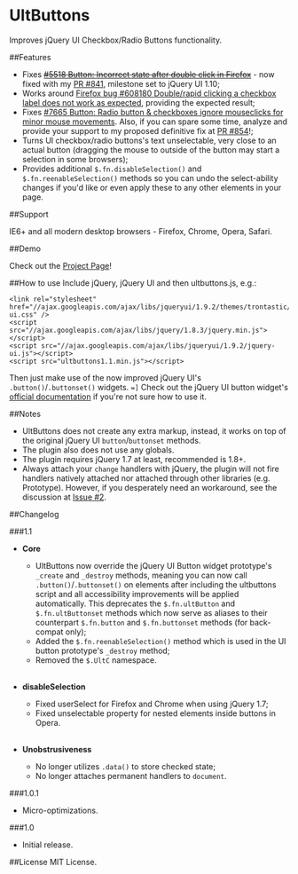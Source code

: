 UltButtons
==========

Improves jQuery UI Checkbox/Radio Buttons functionality.

##Features

- Fixes [~~#5518 Button: Incorrect state after double click in Firefox~~](http://bugs.jqueryui.com/ticket/5518) - now fixed with my [PR #841](https://github.com/jquery/jquery-ui/pull/841),  milestone set to jQuery UI 1.10;
- Works around [Firefox bug #608180 Double/rapid clicking a checkbox label does not work as expected](https://bugzilla.mozilla.org/show_bug.cgi?id=608180), providing the expected result;
- Fixes [#7665 Button: Radio button & checkboxes ignore mouseclicks for minor mouse movements](http://bugs.jqueryui.com/ticket/7665). Also, if you can spare some time, analyze and provide your support to my proposed definitive fix at [PR #854](https://github.com/jquery/jquery-ui/pull/854)!;
- Turns UI checkbox/radio buttons's text unselectable, very close to an actual button (dragging the mouse to outside of the button may start a selection in some browsers);
- Provides additional `$.fn.disableSelection()` and `$.fn.reenableSelection()` methods so you can undo the select-ability changes if you'd like or even apply these to any other elements in your page.

##Support

IE6+ and all modern desktop browsers - Firefox, Chrome, Opera, Safari.

##Demo

Check out the [Project Page](http://ultcombo.github.com/UltButtons/)!

##How to use
Include jQuery, jQuery UI and then ultbuttons.js, e.g.:

    <link rel="stylesheet" href="//ajax.googleapis.com/ajax/libs/jqueryui/1.9.2/themes/trontastic/jquery-ui.css" />
    <script src="//ajax.googleapis.com/ajax/libs/jquery/1.8.3/jquery.min.js"></script>
    <script src="//ajax.googleapis.com/ajax/libs/jqueryui/1.9.2/jquery-ui.js"></script>
    <script src="ultbuttons1.1.min.js"></script>

Then just make use of the now improved jQuery UI's `.button()`/`.buttonset()` widgets. `=]` Check out the jQuery UI button widget's [official documentation](http://jqueryui.com/button/#checkbox) if you're not sure how to use it.

##Notes

- UltButtons does not create any extra markup, instead, it works on top of the original jQuery UI `button`/`buttonset` methods.
- The plugin also does not use any globals.
- The plugin requires jQuery 1.7 at least, recommended is 1.8+.
- Always attach your `change` handlers with jQuery, the plugin will not fire handlers natively attached nor attached through other libraries (e.g. Prototype). However, if you desperately need an workaround, see the discussion at [Issue #2](https://github.com/UltCombo/UltButtons/issues/2).

##Changelog

###1.1
- **Core**
    - UltButtons now override the jQuery UI Button widget prototype's `_create` and `_destroy` methods, meaning you can now call `.button()`/`.buttonset()` on elements after including the ultbuttons script and all accessibility improvements will be applied automatically. This deprecates the `$.fn.ultButton` and `$.fn.ultButtonset` methods which now serve as aliases to their counterpart `$.fn.button` and `$.fn.buttonset` methods (for back-compat only);
    - Added the `$.fn.reenableSelection()` method which is used in the UI button prototype's `_destroy` method;
    - Removed the `$.UltC` namespace.<br><br>

- **disableSelection**
    - Fixed userSelect for Firefox and Chrome when using jQuery 1.7;
    - Fixed unselectable property for nested elements inside buttons in Opera.<br><br>

- **Unobstrusiveness**
    - No longer utilizes `.data()` to store checked state;
    - No longer attaches permanent handlers to `document`.

###1.0.1
- Micro-optimizations.

###1.0
- Initial release.

##License
MIT License.
